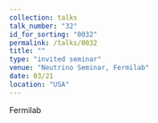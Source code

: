 ```yaml
---
collection: talks
talk_number: "32"
id_for_sorting: "0032"
permalink: /talks/0032
title: "" 
type: "invited seminar"
venue: "Neutrino Seminar, Fermilab"
date: 03/21
location: "USA"
---
```


Fermilab
